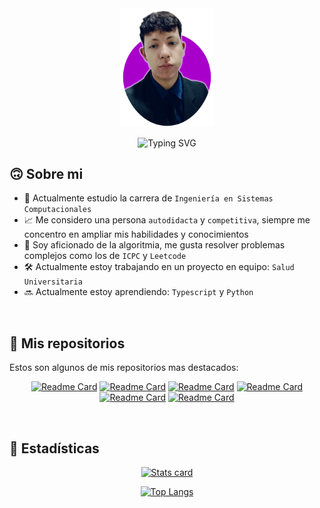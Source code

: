 <div align="center">
<!-- Foto -->
<img align="center" alt="Profile" width="150" src="https://github.com/AlfredooP/AlfredooP/blob/main/Resources/profile.png">
<br>
<br>
<!-- Nombre/Usuario -->
<img src="https://readme-typing-svg.demolab.com?font=Fira+Code&weight=600&size=26&pause=1000&color=A800CA&center=true&width=435&lines=Alfredo+Puentes;AlfredooP" alt="Typing SVG" />
</div>

<h2>🙃 Sobre mi</h2>

- 🏫 Actualmente estudio la carrera de `Ingeniería en Sistemas Computacionales`
- 📈 Me considero una persona `autodidacta` y `competitiva`, siempre me concentro en ampliar mis habilidades y conocimientos
- 💭 Soy aficionado de la algoritmia, me gusta resolver problemas complejos como los de `ICPC` y `Leetcode`
- 🛠️ Actualmente estoy trabajando en un proyecto en equipo: `Salud Universitaria`
- 🔜 Actualmente estoy aprendiendo: `Typescript` y `Python`
<br>


<h2>📁 Mis repositorios</h2>

Estos son algunos de mis repositorios mas destacados:

<div align="center">

[![Readme Card](https://github-readme-stats.vercel.app/api/pin/?username=AlfredooP&repo=Algorithms&border_radius=10&border_color=420097&theme=midnight-purple)](https://github.com/AlfredooP/Algorithms)
[![Readme Card](https://github-readme-stats.vercel.app/api/pin/?username=AlfredooP&repo=ProgramacionWeb&border_radius=10&border_color=420097&theme=midnight-purple)](https://github.com/AlfredooP/ProgramacionWeb)
[![Readme Card](https://github-readme-stats.vercel.app/api/pin/?username=AlfredooP&repo=EstructuraDeDatos&border_radius=10&border_color=420097&theme=midnight-purple)](https://github.com/AlfredooP/EstructuraDeDatos)
[![Readme Card](https://github-readme-stats.vercel.app/api/pin/?username=AlfredooP&repo=ProgramacionOrientadaAObjetos&border_radius=10&border_color=420097&theme=midnight-purple)](https://github.com/AlfredooP/ProgramacionOrientadaAObjetos)
[![Readme Card](https://github-readme-stats.vercel.app/api/pin/?username=AlfredooP&repo=TopicosAvanzados&border_radius=10&border_color=420097&theme=midnight-purple)](https://github.com/AlfredooP/TopicosAvanzados)
[![Readme Card](https://github-readme-stats.vercel.app/api/pin/?username=AlfredooP&repo=Graficacion&border_radius=10&border_color=420097&theme=midnight-purple)](https://github.com/AlfredooP/Graficacion)
</div>
<br>


<h2>📁 Estadísticas</h2>

<div align="center">
  
[![Stats card](https://github-readme-stats.vercel.app/api?username=AlfredooP&hide=issues&locale=es&hide_border=true&show_icons=true&theme=midnight-purple)](https://github.com/AlfredooP)

[![Top Langs](https://github-readme-stats.vercel.app/api/top-langs/?username=AlfredooP&layout=donut-vertical&langs_count=8&locale=es&hide_border=true&theme=midnight-purple)](https://github.com/AlfredooP)

<!-- PRUEBA DE RESPONSIVIDAD
<a href="https://github.com/AlfredooP/github-readme-stats">
  <img height=200 align="center" src="https://github-readme-stats.vercel.app/api?username=AlfredooP&hide=issues&locale=es&hide_border=true&show_icons=true&theme=midnight-purple" />
</a>
<a href="https://github.com/AlfredooP/github-readme-stats">
  <img height=200 align="center" src="https://github-readme-stats.vercel.app/api/top-langs/?username=AlfredooP&layout=donut&langs_count=8&locale=es&hide_border=true&theme=midnight-purple&card_width=320" />
</a>
-->

</div>

<!-- agregar link al portfolio -->
